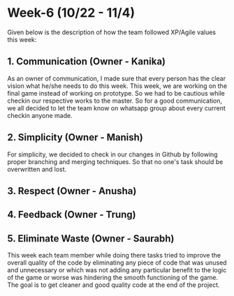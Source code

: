 # Week-6 (10/22 - 11/4)

Given below is the description of how the team followed XP/Agile values this week:

## 1. Communication (Owner - Kanika)
As an owner of communication, I made sure that every person has the clear vision what he/she needs to do this week. This week, we are working on the final game instead of working on prototype. So we had to be cautious while checkin our respective works to the master. So for a good communication, we all decided to let the team know on whatsapp group about every current checkin anyone made.

## 2. Simplicity (Owner - Manish)
 For simplicity, we decided to check in our changes in Github by following proper branching and merging techniques. So that no one's task should be overwritten and lost. 

## 3. Respect (Owner - Anusha)


## 4. Feedback (Owner - Trung)

## 5. Eliminate Waste (Owner - Saurabh)
This week each team member while doing there tasks tried to improve the overall quality of the code by eliminating any piece of code that was unused and unnecessary or which was not adding any particular benefit to the logic of the game or worse was hindering the smooth functioning of the game. The goal is to get cleaner and good quality code at the end of the project.
